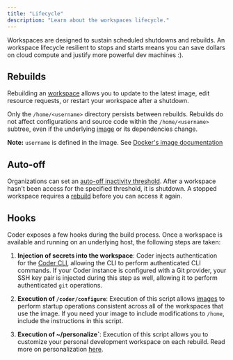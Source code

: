 ```yaml
---
title: "Lifecycle"
description: "Learn about the workspaces lifecycle."
---
```


Workspaces are designed to sustain scheduled shutdowns and rebuilds. An
workspace lifecycle resilient to stops and starts means you can save dollars on
cloud compute and justify more powerful dev machines :).

## Rebuilds

Rebuilding an [workspace](index.md) allows you to update to the latest image,
edit resource requests, or restart your workspace after a shutdown.

Only the `/home/<username>` directory persists between rebuilds. Rebuilds do not
affect configurations and source code within the `/home/<username>` subtree,
even if the underlying [image](../images/index.md) or its dependencies change.

**Note:** `username` is defined in the image. See
[Docker's image documentation](https://docs.docker.com/engine/reference/builder/#user)

## Auto-off

Organizations can set an
[auto-off inactivity threshold](../admin/workspace-management/shutdown.md).
After a workspace hasn't been access for the specified threshold, it is
shutdown. A stopped workspace requires a [rebuild](#Rebuilds) before you can
access it again.

## Hooks

Coder exposes a few hooks during the build process. Once a workspace is
available and running on an underlying host, the following steps are taken:

1. **Injection of secrets into the workspace**: Coder injects authentication for
   the [Coder CLI](https://github.com/cdr/coder-cli), allowing the CLI to
   perform authenticated CLI commands. If your Coder instance is configured with
   a Git provider, your SSH key pair is injected during this step as well,
   allowing it to perform authenticated `git` operations.

1. **Execution of `/coder/configure`**: Execution of this script allows
   [images](../images/index.md) to perform startup operations consistent across
   all of the workspaces that use the image. If you need your image to include
   modifications to `/home`, include the instructions in this script.

1. **Execution of ~/personalize`**: Execution of this script allows you to
   customize your personal development workspace on each rebuild. Read more on
   personalization [here](./personalization.md).

